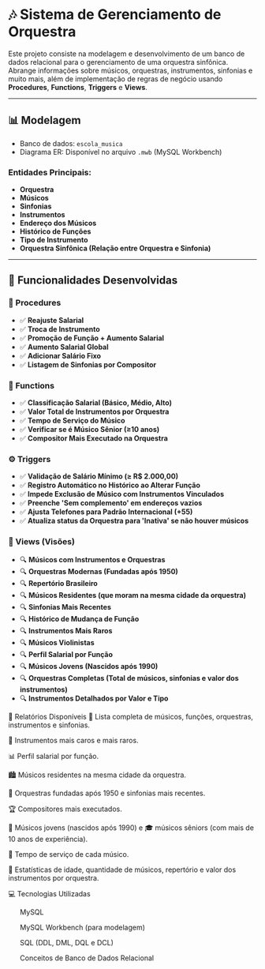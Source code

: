 # 🎶 Sistema de Gerenciamento de Orquestra

Este projeto consiste na modelagem e desenvolvimento de um banco de dados relacional para o gerenciamento de uma orquestra sinfônica. Abrange informações sobre músicos, orquestras, instrumentos, sinfonias e muito mais, além de implementação de regras de negócio usando **Procedures**, **Functions**, **Triggers** e **Views**.

---

## 📊 Modelagem

- Banco de dados: `escola_musica`
- Diagrama ER: Disponível no arquivo `.mwb` (MySQL Workbench)

### Entidades Principais:
- **Orquestra**
- **Músicos**
- **Sinfonias**
- **Instrumentos**
- **Endereço dos Músicos**
- **Histórico de Funções**
- **Tipo de Instrumento**
- **Orquestra Sinfônica (Relação entre Orquestra e Sinfonia)**

---

## 🚀 Funcionalidades Desenvolvidas

### 🔧 Procedures
- ✅ **Reajuste Salarial**
- ✅ **Troca de Instrumento**
- ✅ **Promoção de Função + Aumento Salarial**
- ✅ **Aumento Salarial Global**
- ✅ **Adicionar Salário Fixo**
- ✅ **Listagem de Sinfonias por Compositor**

### 🔢 Functions
- ✅ **Classificação Salarial (Básico, Médio, Alto)**
- ✅ **Valor Total de Instrumentos por Orquestra**
- ✅ **Tempo de Serviço do Músico**
- ✅ **Verificar se é Músico Sênior (≥10 anos)**
- ✅ **Compositor Mais Executado na Orquestra**

### ⚙️ Triggers
- ✅ **Validação de Salário Mínimo (≥ R$ 2.000,00)**
- ✅ **Registro Automático no Histórico ao Alterar Função**
- ✅ **Impede Exclusão de Músico com Instrumentos Vinculados**
- ✅ **Preenche 'Sem complemento' em endereços vazios**
- ✅ **Ajusta Telefones para Padrão Internacional (+55)**
- ✅ **Atualiza status da Orquestra para 'Inativa' se não houver músicos**

### 👀 Views (Visões)
- 🔍 **Músicos com Instrumentos e Orquestras**
- 🔍 **Orquestras Modernas (Fundadas após 1950)**
- 🔍 **Repertório Brasileiro**
- 🔍 **Músicos Residentes (que moram na mesma cidade da orquestra)**
- 🔍 **Sinfonias Mais Recentes**
- 🔍 **Histórico de Mudança de Função**
- 🔍 **Instrumentos Mais Raros**
- 🔍 **Músicos Violinistas**
- 🔍 **Perfil Salarial por Função**
- 🔍 **Músicos Jovens (Nascidos após 1990)**
- 🔍 **Orquestras Completas (Total de músicos, sinfonias e valor dos instrumentos)**
- 🔍 **Instrumentos Detalhados por Valor e Tipo**

🧠 Relatórios Disponíveis
🎻 Lista completa de músicos, funções, orquestras, instrumentos e sinfonias.

🎵 Instrumentos mais caros e mais raros.

📊 Perfil salarial por função.

🏙️ Músicos residentes na mesma cidade da orquestra.

📅 Orquestras fundadas após 1950 e sinfonias mais recentes.

🏆 Compositores mais executados.

👶 Músicos jovens (nascidos após 1990) e 🎓 músicos sêniors (com mais de 10 anos de experiência).

🎯 Tempo de serviço de cada músico.

🎼 Estatísticas de idade, quantidade de músicos, repertório e valor dos instrumentos por orquestra.

💻 Tecnologias Utilizadas

<ul> MySQL</ul>

<ul>MySQL Workbench (para modelagem)</ul>

<ul>SQL (DDL, DML, DQL e DCL)</ul>

<ul>Conceitos de Banco de Dados Relacional</ul>
